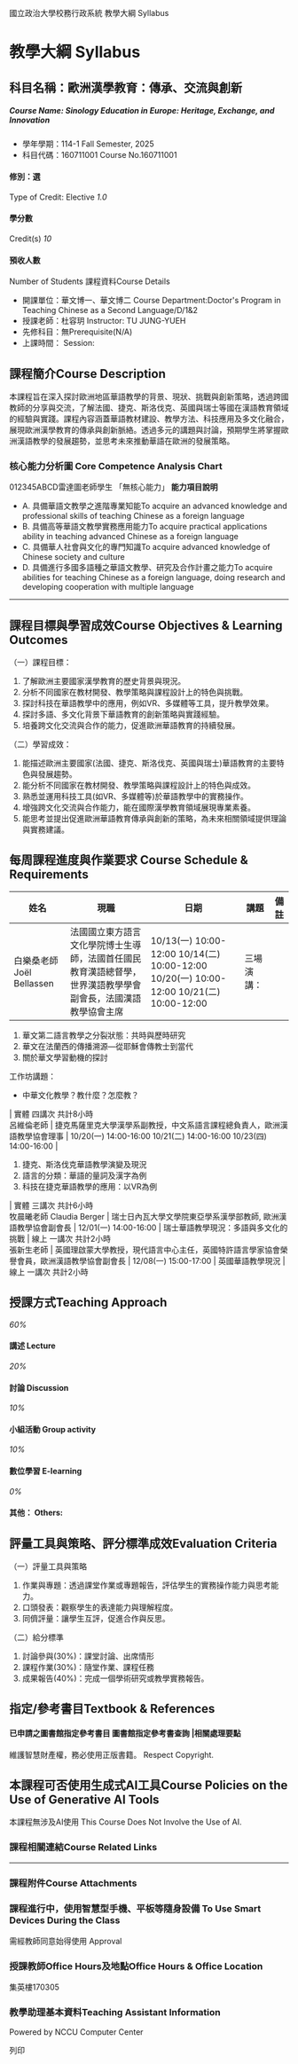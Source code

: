 國立政治大學校務行政系統 教學大綱 Syllabus
# 教學大綱 Syllabus
##  科目名稱：歐洲漢學教育：傳承、交流與創新
#####  Course Name: Sinology Education in Europe: Heritage, Exchange, and Innovation
  * 學年學期：114-1 Fall Semester, 2025 
  * 科目代碼：160711001 Course No.160711001


#### 修別：選
Type of Credit: Elective 
_1.0_
#### 學分數
Credit(s)
_10_
#### 預收人數
Number of Students
課程資料Course Details
  * 開課單位：華文博一、華文博二 Course Department:Doctor's Program in Teaching Chinese as a Second Language/D/1&2 
  * 授課老師：杜容玥 Instructor: TU JUNG-YUEH 
  * 先修科目：無Prerequisite(N/A)
  * 上課時間： Session: 


##  課程簡介Course Description
本課程旨在深入探討歐洲地區華語教學的背景、現狀、挑戰與創新策略，透過跨國教師的分享與交流，了解法國、捷克、斯洛伐克、英國與瑞士等國在漢語教育領域的經驗與實踐。課程內容涵蓋華語教材建設、教學方法、科技應用及多文化融合，展現歐洲漢學教育的傳承與創新脈絡。透過多元的講題與討論，預期學生將掌握歐洲漢語教學的發展趨勢，並思考未來推動華語在歐洲的發展策略。
###  核心能力分析圖 Core Competence Analysis Chart
012345ABCD雷達圖老師學生
「無核心能力」 
**能力項目說明**
  * A. 具備華語文教學之進階專業知能To acquire an advanced knowledge and professional skills of teaching Chinese as a foreign language
  * B. 具備高等華語文教學實務應用能力To acquire practical applications ability in teaching advanced Chinese as a foreign language
  * C. 具備華人社會與文化的專門知識To acquire advanced knowledge of Chinese society and culture
  * D. 具備進行多國多語種之華語文教學、研究及合作計畫之能力To acquire abilities for teaching Chinese as a foreign language, doing research and developing cooperation with multiple language


* * *
##  課程目標與學習成效Course Objectives & Learning Outcomes 
（一）課程目標：
  1. 了解歐洲主要國家漢學教育的歷史背景與現況。 
  2. 分析不同國家在教材開發、教學策略與課程設計上的特色與挑戰。
  3. 探討科技在華語教學中的應用，例如VR、多媒體等工具，提升教學效果。 
  4. 探討多語、多文化背景下華語教育的創新策略與實踐經驗。 
  5. 培養跨文化交流與合作的能力，促進歐洲華語教育的持續發展。


（二）學習成效：
  1. 能描述歐洲主要國家(法國、捷克、斯洛伐克、英國與瑞士)華語教育的主要特色與發展趨勢。 
  2. 能分析不同國家在教材開發、教學策略與課程設計上的特色與成效。 
  3. 熟悉並運用科技工具(如VR、多媒體等)於華語教學中的實務操作。
  4. 增強跨文化交流與合作能力，能在國際漢學教育領域展現專業素養。
  5. 能思考並提出促進歐洲華語教育傳承與創新的策略，為未來相關領域提供理論與實務建議。


##  每周課程進度與作業要求 Course Schedule & Requirements
**姓名** |  **現職** |  **日期** |  **講題** |  **備註**  
---|---|---|---|---  
白樂桑老師Joël Bellassen |  法國國立東方語言文化學院博士生導師，法國首任國民教育漢語總督學，世界漢語教學學會副會長，法國漢語教學協會主席 |  10/13(一) 10:00-12:00 10/14(二) 10:00-12:00 10/20(一) 10:00-12:00 10/21(二) 10:00-12:00 |  三場演講：
  1. 華文第二語言教學之分裂狀態：共時與歷時研究
  2. 華文在法蘭西的傳播溯源—從耶穌會傳教士到當代
  3. 關於華文學習動機的探討

工作坊講題：
  * 中華文化教學？教什麼？怎麼教？

|  實體 四講次 共計8小時  
呂維倫老師 |  捷克馬薩里克大學漢學系副教授，中文系語言課程總負責人，歐洲漢語教學協會理事 |  10/20(一) 14:00-16:00 10/21(二) 14:00-16:00 10/23(四) 14:00-16:00 | 
  1. 捷克、斯洛伐克華語教學演變及現況
  2. 語言的分類：華語的量詞及漢字為例
  3. 科技在捷克華語教學的應用：以VR為例

|  實體 三講次 共計6小時  
牧晨曦老師 Claudia Berger |  瑞士日內瓦大學文學院東亞學系漢學部教師, 歐洲漢語教學協會副會長 |  12/01(一) 14:00-16:00 |  瑞士華語教學現況：多語與多文化的挑戰 |  線上 一講次 共計2小時  
張新生老師 |  英國理啟蒙大學教授，現代語言中心主任，英國特許語言學家協會榮譽會員，歐洲漢語教學協會副會長 |  12/08(一) 15:00-17:00 |  英國華語教學現況 |  線上 一講次 共計2小時  
##  授課方式Teaching Approach
_60%_
####  講述 Lecture
_20%_
####  討論 Discussion
_10%_
####  小組活動 Group activity
_10%_
####  數位學習 E-learning
_0%_
####  其他： Others:
##  評量工具與策略、評分標準成效Evaluation Criteria
（一）評量工具與策略
  1. 作業與專題：透過課堂作業或專題報告，評估學生的實務操作能力與思考能力。
  2. 口頭發表：觀察學生的表達能力與理解程度。
  3. 同儕評量：讓學生互評，促進合作與反思。


（二）給分標準
  1. 討論參與(30%)：課堂討論、出席情形
  2. 課程作業(30%)：隨堂作業、課程任務
  3. 成果報告(40%)：完成一個學術研究或教學實務報告。


##  指定/參考書目Textbook & References
####  已申請之圖書館指定參考書目  圖書館指定參考書查詢 |相關處理要點
維護智慧財產權，務必使用正版書籍。 Respect Copyright.
##  本課程可否使用生成式AI工具Course Policies on the Use of Generative AI Tools
本課程無涉及AI使用 This Course Does Not Involve the Use of AI.
###  課程相關連結Course Related Links
* * *
###  課程附件Course Attachments
###  課程進行中，使用智慧型手機、平板等隨身設備 To Use Smart Devices During the Class
需經教師同意始得使用  Approval
###  授課教師Office Hours及地點Office Hours & Office Location
集英樓170305
###  教學助理基本資料Teaching Assistant Information
Powered by NCCU Computer Center
  
列印
